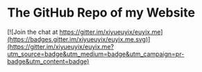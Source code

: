 # The GitHub Repo of my Website

[![Join the chat at https://gitter.im/xiyueuyix/euyix.me](https://badges.gitter.im/xiyueuyix/euyix.me.svg)](https://gitter.im/xiyueuyix/euyix.me?utm_source=badge&utm_medium=badge&utm_campaign=pr-badge&utm_content=badge)
